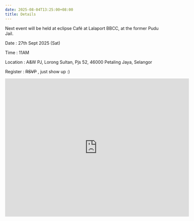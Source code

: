 ```yaml
---
date: 2025-08-04T13:25:00+08:00
title: Details
---
```


Next event will be held at eclipse Café at Lalaport BBCC, at the former Pudu Jail. 

Date      : 27th Sept 2025 (Sat)

Time      : 11AM

Location  : A&W PJ, Lorong Sultan, Pjs 52, 46000 Petaling Jaya, Selangor

Register     : ~~RSVP~~ , just show up :)

<iframe src="https://www.google.com/maps/embed?pb=!1m18!1m12!1m3!1d3983.966730022208!2d101.64606719999999!3d3.1034954999999997!2m3!1f0!2f0!3f0!3m2!1i1024!2i768!4f13.1!3m3!1m2!1s0x31cc4bdb3a118a83%3A0x71c59f837be0f6e2!2sA%26W%20Petaling%20Jaya!5e0!3m2!1sen!2smy!4v1757549224914!5m2!1sen!2smy" width="600" height="450" style="border:0;" allowfullscreen="" loading="lazy" referrerpolicy="no-referrer-when-downgrade"></iframe>
